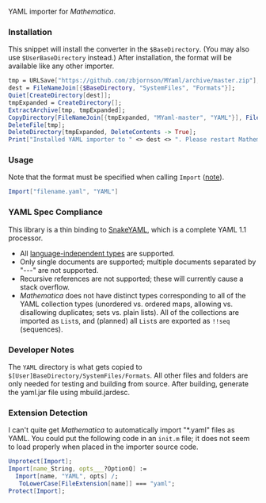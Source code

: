 YAML importer for *Mathematica*.

### Installation

This snippet will install the converter in the `$BaseDirectory`. (You may also
use `$UserBaseDirectory` instead.) After installation, the format will be
available like any other importer.

```Mathematica
tmp = URLSave["https://github.com/zbjornson/MYaml/archive/master.zip"];
dest = FileNameJoin[{$BaseDirectory, "SystemFiles", "Formats"}];
Quiet[CreateDirectory[dest]];
tmpExpanded = CreateDirectory[];
ExtractArchive[tmp, tmpExpanded];
CopyDirectory[FileNameJoin[{tmpExpanded, "MYaml-master", "YAML"}], FileNameJoin[{dest, "YAML"}]];
DeleteFile[tmp];
DeleteDirectory[tmpExpanded, DeleteContents -> True];
Print["Installed YAML importer to " <> dest <> ". Please restart Mathematica or the kernel."]
```

### Usage

Note that the format must be specified when calling `Import` ([note](#extension-detection)).

```Mathematica
Import["filename.yaml", "YAML"]
```

### YAML Spec Compliance

This library is a thin binding to [SnakeYAML](https://bitbucket.org/asomov/snakeyaml),
which is a complete YAML 1.1 processor.

* All [language-independent types](http://www.yaml.org/type/) are supported.
* Only single documents are supported; multiple documents separated by "---"
  are not supported.
* Recursive references are not supported; these will currently cause
  a stack overflow.
* *Mathematica* does not have distinct types corresponding to all of the YAML
  collection types (unordered vs. ordered maps, allowing vs. disallowing
  duplicates; sets vs. plain lists). All of the collections are imported as
  `List`s, and (planned) all `List`s are exported as `!!seq` (sequences).

### Developer Notes

The `YAML` directory is what gets copied to `$[User]BaseDirectory/SystemFiles/Formats`.
All other files and folders are only needed for testing and building from
source. After building, generate the yaml.jar file using mbuild.jardesc.

### Extension Detection

I can't quite get *Mathematica* to automatically import "*.yaml" files as YAML.
You could put the following code in an `init.m` file; it does not seem to load
properly when placed in the importer source code.

```Mathematica
Unprotect[Import];
Import[name_String, opts___?OptionQ] :=
  Import[name, "YAML", opts] /;
   ToLowerCase[FileExtension[name]] === "yaml";
Protect[Import];
```
